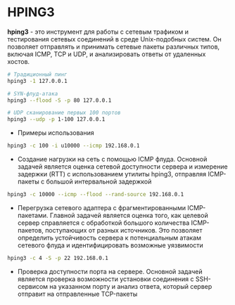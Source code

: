 # HPING3

**hping3** - это инструмент для работы с сетевым трафиком и тестирования сетевых соединений в среде Unix-подобных систем. Он позволяет отправлять и принимать сетевые пакеты различных типов, включая ICMP, TCP и UDP, и анализировать ответы от удаленных хостов.

```bash
# Традиционный пинг
hping3 -1 127.0.0.1

# SYN-флуд-атака
hping3 --flood -S -p 80 127.0.0.1

# UDP сканирование первых 100 портов
hping3 --udp -p 1-100 127.0.0.1
```
- Примеры использования
```bash
hping3 -c 100 -i u10000 --icmp 192.168.0.1
```
- Создание нагрузки на сеть с помощью ICMP флуда. Основной задачей является оценка сетевой доступности сервера и измерение задержки (RTT) с использованием утилиты hping3, отправляя ICMP-пакеты с большой интервальной задержкой
```bash
hping3 -c 10000 --icmp --flood --rand-source 192.168.0.1
```
- Перегрузка сетевого адаптера с фрагментированными ICMP-пакетами. Главной задачей является оценка того, как целевой сервер справляется с обработкой большого количества ICMP-пакетов, поступающих от разных источников. Это позволяет определить устойчивость сервера к потенциальным атакам сетевого флуда и идентифицировать возможные уязвимости
```bash
hping3 -c 4 -S -p 22 192.168.0.1
```
- Проверка доступности порта на сервере. Основной задачей является проверка возможности установки соединения с SSH-сервисом на указанном порту и анализ ответа, который сервер отправит на отправленные TCP-пакеты
